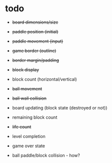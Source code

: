 # todo

- ~~board dimensions/size~~
- ~~paddle position (initial)~~
- ~~paddle movement (input)~~
- ~~game border (outline)~~
- ~~border margin/padding~~
- ~~block display~~
- block count (horizontal/vertical)
- ~~ball movement~~
- ~~ball wall collision~~
- board updating (block state (destroyed or not))
- remaining block count
- ~~life count~~
- level completion
- game over state

- ball paddle/block collision - how?
